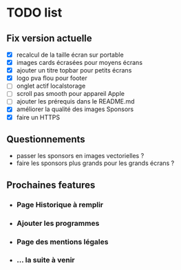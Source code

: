 # TODO list

## Fix version actuelle

* [x] recalcul de la taille écran sur portable
* [x] images cards écrasées pour moyens écrans
* [x] ajouter un titre topbar pour petits écrans
* [x] logo pva flou pour footer
* [ ] onglet actif localstorage
* [ ] scroll pas smooth pour appareil Apple
* [ ] ajouter les prérequis dans le README.md
* [x] améliorer la qualité des images Sponsors
* [x] faire un HTTPS

## Questionnements

* passer les sponsors en images vectorielles ?
* faire les sponsors plus grands pour les grands écrans ?

## Prochaines features

* ### Page Historique à remplir
* ### Ajouter les programmes
* ### Page des mentions légales
* ### ... la suite à venir

